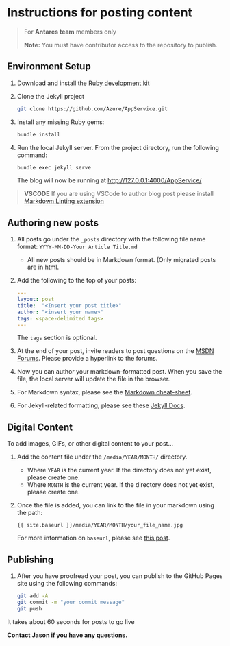 # Instructions for posting content

> For **Antares team** members only
>
> **Note:** You must have contributor access to the repository to publish.

## Environment Setup

1. Download and install the [Ruby development kit](https://jekyllrb.com/docs/installation/)

1. Clone the Jekyll project

    ```bash
    git clone https://github.com/Azure/AppService.git
    ```

1. Install any missing Ruby gems:

    ```bash
    bundle install
    ```

1. Run the local Jekyll server. From the project directory, run the following command:

    ```bash
    bundle exec jekyll serve
    ```

    The blog will now be running at <http://127.0.0.1:4000/AppService/>

> **VSCODE** If you are using VSCode to author blog post please install [Markdown Linting extension](https://marketplace.visualstudio.com/items?itemName=DavidAnson.vscode-markdownlint)

## Authoring new posts

1. All posts go under the `_posts` directory with the following file name format: `YYYY-MM-DD-Your Article Title.md`
    - All new posts should be in Markdown format. (Only  migrated posts are in html.

1. Add the following to the top of your posts:

    ```yaml
    ---
    layout: post
    title:  "<Insert your post title>"
    author: "<insert your name>"
    tags: <space-delimited tags>
    ---
    ```

    The `tags` section is optional.

1. At the end of your post, invite readers to post questions on the [MSDN Forums](https://social.msdn.microsoft.com/forums/azure/en-US/home?forum=windowsazurewebsitespreview). Please provide a hyperlink to the forums.

1. Now you can author your markdown-formatted post. When you save the file, the local server will update the file in the browser.

1. For Markdown syntax, please see the [Markdown cheat-sheet](https://github.com/adam-p/markdown-here/wiki/Markdown-Cheatsheet).

1. For Jekyll-related formatting, please see these [Jekyll Docs](https://jekyllrb.com/docs/posts/).

## Digital Content

To add images, GIFs, or other digital content to your post...

1. Add the content file under the `/media/YEAR/MONTH/` directory.
    - Where `YEAR` is the current year. If the directory does not yet exist, please create one.
    - Where `MONTH` is the current year. If the directory does not yet exist, please create one.
1. Once the file is added, you can link to the file in your markdown using the path:

    ```text
    {{ site.baseurl }}/media/YEAR/MONTH/your_file_name.jpg
    ```

    For more information on `baseurl`, please see [this post](https://byparker.com/blog/2014/clearing-up-confusion-around-baseurl/).

## Publishing

1. After you have proofread your post, you can publish to the GitHub Pages site using the following commands:

    ```bash
    git add -A
    git commit -m "your commit message"
    git push
    ```

 It takes about 60 seconds for posts to go live

**Contact Jason if you have any questions.**
